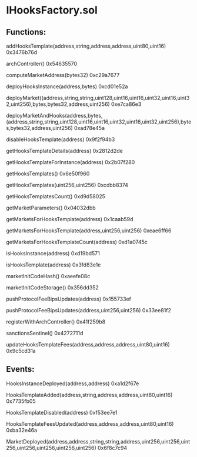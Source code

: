 # IHooksFactory.sol

## Functions:

addHooksTemplate(address,string,address,address,uint80,uint16) 0x3476b76d

archController() 0x54635570

computeMarketAddress(bytes32) 0xc29a7677

deployHooksInstance(address,bytes) 0xcd01e52a

deployMarket((address,string,string,uint128,uint16,uint16,uint32,uint16,uint32,uint256),bytes,bytes32,address,uint256) 0xe7ca86e3

deployMarketAndHooks(address,bytes,(address,string,string,uint128,uint16,uint16,uint32,uint16,uint32,uint256),bytes,bytes32,address,uint256) 0xad78e45a

disableHooksTemplate(address) 0x9f2f94b3

getHooksTemplateDetails(address) 0x2812d2de

getHooksTemplateForInstance(address) 0x2b07f280

getHooksTemplates() 0x6e50f960

getHooksTemplates(uint256,uint256) 0xcdbb8374

getHooksTemplatesCount() 0xd9d58025

getMarketParameters() 0x04032dbb

getMarketsForHooksTemplate(address) 0x1caab59d

getMarketsForHooksTemplate(address,uint256,uint256) 0xeae6ff66

getMarketsForHooksTemplateCount(address) 0xd1a0745c

isHooksInstance(address) 0xd19bd571

isHooksTemplate(address) 0x3fd83e1e

marketInitCodeHash() 0xaeefe08c

marketInitCodeStorage() 0x356dd352

pushProtocolFeeBipsUpdates(address) 0x155733ef

pushProtocolFeeBipsUpdates(address,uint256,uint256) 0x33ee81f2

registerWithArchController() 0x41f259b8

sanctionsSentinel() 0x4272711d

updateHooksTemplateFees(address,address,address,uint80,uint16) 0x9c5cd31a

## Events:

HooksInstanceDeployed(address,address) 0xa1d2f67e

HooksTemplateAdded(address,string,address,address,uint80,uint16) 0x7735fb05

HooksTemplateDisabled(address) 0xf53ee7e1

HooksTemplateFeesUpdated(address,address,address,uint80,uint16) 0xba32e46a

MarketDeployed(address,address,string,string,address,uint256,uint256,uint256,uint256,uint256,uint256,uint256) 0x6f8c7c94
